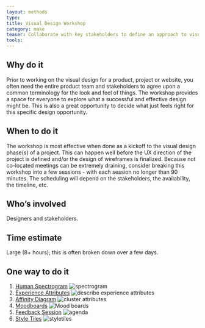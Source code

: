```yaml
---
layout: methods
type:
title: Visual Design Workshop
category: make
teaser: Collaborate with key stakeholders to define an approach to visual design.
tools:
---
```


## Why do it

Prior to working on the visual design for a product, project or website, you often need the entire product team and stakeholders to agree upon a common terminology for the look and feel of things. The workshop provides a space for everyone to explore what a successful and effective design might be. This is also a great opportunity to decide what just feels right for this specific design opportunity.


## When to do it

The workshop is most effective when done as a kickoff to the visual design phase(s) of a project. This can happen well before the UX direction of the project is defined and/or the design of wireframes is finalized. Because not co-located meetings can be extremely draining, consider breaking this workshop into a few sessions - with each session no longer than 90 minutes. The scheduling will depend on the stakeholders, the availability, the timeline, etc.

## Who’s involved

Designers and stakeholders.

## Time estimate
Large (8+ hours); this is often broken down over a few days.

## One way to do it

1. [Human Spectrogram](/methods/human-spectrogram/)
    ![spectrogram](/img/methods/design-o-meter-trello.png)
2. [Experience Attributes](/methods/experience-attributes/)
    ![describe experience attributes](/img/methods/ea-4.png)
3. [Affinity Diagram](/methods/affinity-diagram/)
    ![cluster attributes](/img/methods/clustering-3.png)
4. [Moodboards](/methods/moodboards/)
    ![Mood boards](/img/methods/moodboards/cssconf-moodboard-example-1.jpg)
5. [Feedback Session](/methods/feedback-session/)
    ![agenda](/img/methods/agenda.jpg)
6. [Style Tiles](/methods/style-tiles/)
    ![styletiles](/img/methods/style-tiles/cssconf-style-tile.jpg)
